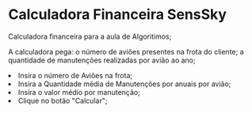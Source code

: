 # Calculadora Financeira SensSky

Calculadora financeira para a aula de Algoritimos;

A calculadora pega:
o número de aviões presentes na frota do cliente;
a quantidade de manutenções realizadas por avião ao ano;


 <li><span>Insira o número de Aviões na frota;</span></li>
            <li><span>Insira a Quantidade média de Manutenções por anuais por avião;</span></li>
            <li><span>Insira o valor médio por manutenção;</span></li>
            <li><span>Clique no botão "Calcular";</span></li>
